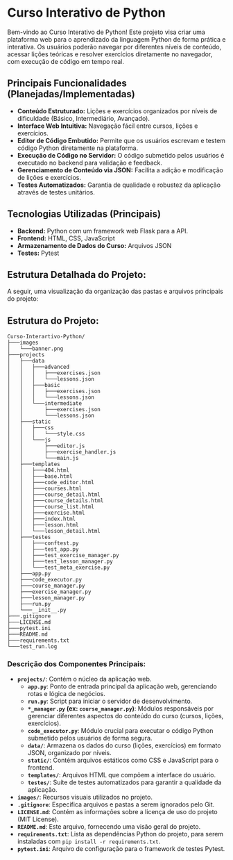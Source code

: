 # Curso Interativo de Python

Bem-vindo ao Curso Interativo de Python! Este projeto visa criar uma plataforma web para o aprendizado da linguagem Python de forma prática e interativa. Os usuários poderão navegar por diferentes níveis de conteúdo, acessar lições teóricas e resolver exercícios diretamente no navegador, com execução de código em tempo real.

## Principais Funcionalidades (Planejadas/Implementadas)

*   **Conteúdo Estruturado:** Lições e exercícios organizados por níveis de dificuldade (Básico, Intermediário, Avançado).
*   **Interface Web Intuitiva:** Navegação fácil entre cursos, lições e exercícios.
*   **Editor de Código Embutido:** Permite que os usuários escrevam e testem código Python diretamente na plataforma.
*   **Execução de Código no Servidor:** O código submetido pelos usuários é executado no backend para validação e feedback.
*   **Gerenciamento de Conteúdo via JSON:** Facilita a adição e modificação de lições e exercícios.
*   **Testes Automatizados:** Garantia de qualidade e robustez da aplicação através de testes unitários.

## Tecnologias Utilizadas (Principais)

*   **Backend:** Python com um framework web Flask para a API.
*   **Frontend:** HTML, CSS, JavaScript
*   **Armazenamento de Dados do Curso:** Arquivos JSON
*   **Testes:** Pytest

## Estrutura Detalhada do Projeto:

A seguir, uma visualização da organização das pastas e arquivos principais do projeto:

## Estrutura do Projeto:

```
Curso-Interartivo-Python/
├───images
│   └───banner.png
├───projects
│   ├───data
│   │   ├───advanced
│   │   │   ├───exercises.json
│   │   │   └───lessons.json
│   │   ├───basic
│   │   │   ├───exercises.json
│   │   │   └───lessons.json
│   │   └───intermediate
│   │       ├───exercises.json
│   │       └───lessons.json
│   ├───static
│   │   ├───css
│   │   │   └───style.css
│   │   └───js
│   │       ├───editor.js
│   │       ├───exercise_handler.js
│   │       └───main.js
│   ├───templates
│   │   ├───404.html
│   │   ├───base.html
│   │   ├───code_editor.html
│   │   ├───courses.html
│   │   ├───course_detail.html
│   │   ├───course_details.html
│   │   ├───course_list.html
│   │   ├───exercise.html
│   │   ├───index.html
│   │   ├───lesson.html
│   │   └───lesson_detail.html
│   ├───testes
│   │   ├───conftest.py
│   │   ├───test_app.py
│   │   ├───test_exercise_manager.py
│   │   ├───test_lesson_manager.py
│   │   └───test_meta_exercise.py
│   ├───app.py
│   ├───code_executor.py
│   ├───course_manager.py
│   ├───exercise_manager.py
│   ├───lesson_manager.py
│   ├───run.py
│   └───__init__.py
├───.gitignore
├───LICENSE.md
├───pytest.ini
├───README.md
├───requirements.txt
└───test_run.log
```

### Descrição dos Componentes Principais:

*   **`projects/`**: Contém o núcleo da aplicação web.
    *   **`app.py`**: Ponto de entrada principal da aplicação web, gerenciando rotas e lógica de negócios.
    *   **`run.py`**: Script para iniciar o servidor de desenvolvimento.
    *   **`*_manager.py` (ex: `course_manager.py`)**: Módulos responsáveis por gerenciar diferentes aspectos do conteúdo do curso (cursos, lições, exercícios).
    *   **`code_executor.py`**: Módulo crucial para executar o código Python submetido pelos usuários de forma segura.
    *   **`data/`**: Armazena os dados do curso (lições, exercícios) em formato JSON, organizado por níveis.
    *   **`static/`**: Contém arquivos estáticos como CSS e JavaScript para o frontend.
    *   **`templates/`**: Arquivos HTML que compõem a interface do usuário.
    *   **`testes/`**: Suíte de testes automatizados para garantir a qualidade da aplicação.
*   **`images/`**: Recursos visuais utilizados no projeto.
*   **`.gitignore`**: Especifica arquivos e pastas a serem ignorados pelo Git.
*   **`LICENSE.md`**: Contém as informações sobre a licença de uso do projeto (MIT License).
*   **`README.md`**: Este arquivo, fornecendo uma visão geral do projeto.
*   **`requirements.txt`**: Lista as dependências Python do projeto, para serem instaladas com `pip install -r requirements.txt`.
*   **`pytest.ini`**: Arquivo de configuração para o framework de testes Pytest.
